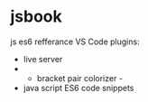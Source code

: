 # jsbook
js es6 refferance
VS Code plugins: 
- live server 
- - bracket pair colorizer -
-  java script ES6 code snippets 
